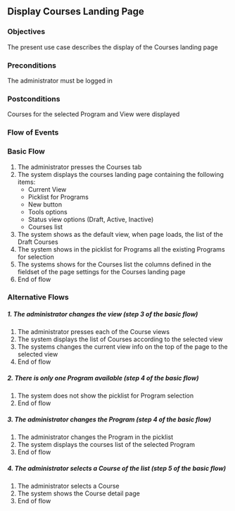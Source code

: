 ## Display Courses Landing Page
 
### Objectives
The present use case describes the display of the Courses landing page
 
### Preconditions
The administrator must be logged in
 
### Postconditions
Courses for the selected Program and View were displayed
 
### Flow of Events
 
### Basic Flow
1. The administrator presses the Courses tab 
2. The system displays the courses landing page containing the following items:
   - Current View
   - Picklist for Programs
   - New button
   - Tools options
   - Status view options (Draft, Active, Inactive)
   - Courses list
3. The system shows as the default view, when page loads, the list of the Draft Courses
4. The system shows in the picklist for Programs all the existing Programs for selection
5. The systems shows for the Courses list the columns defined in the fieldset of the page settings for the Courses landing page
6. End of flow
 
### Alternative Flows
 
##### 1. The administrator changes the view (step 3 of the basic flow)
   1. The administrator presses each of the Course views
   2. The system displays the list of Courses according to the selected view
   3. The systems changes the current view info on the top of the page to the selected view
   4. End of flow 
   
##### 2. There is only one Program available (step 4 of the basic flow)
   1. The system does not show the picklist for Program selection
   2. End of flow
   
##### 3. The administrator changes the Program (step 4 of the basic flow)
   1. The administrator changes the Program in the picklist
   2. The system displays the courses list of the selected Program
   3. End of flow
   
##### 4. The administrator selects a Course of the list (step 5 of the basic flow)
   1. The administrator selects a Course
   2. The system shows the Course detail page
   3. End of flow
